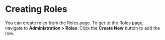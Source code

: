 [title]: # (Creating Roles)
[tags]: # (Creating Roles)
[priority]: # (30)

# Creating Roles

You can create roles from the Roles page. To get to the Roles page, navigate to **Administration > Roles**. Click the **Create New** button to add the role.
